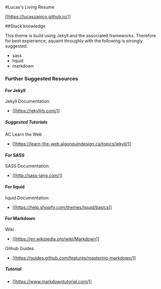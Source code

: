 #Lucas's Living Resume

[[https://lucaszapico.github.io/]]

##Stack knowledge

This theme is build using Jekyll and the associated frameworks. Therefore for best expierience, aquaint throughly with the following is strongly suggested.
- sass
- liquid
- markdown




### Further Suggested Resources

#### For Jekyll
Jekyll Documentation:
- [[https://jekyllrb.com/]]

##### Suggested Tutorials
AC Learn the Web
- [[https://learn-the-web.algonquindesign.ca/topics/jekyll/]]

#### For SASS
SASS Documentation:
- [[http://sass-lang.com/]]

#### For liquid
liquid Documentation:
- [[https://help.shopify.com/themes/liquid/basics]]

#### For Markdown

Wiki
- [[https://en.wikipedia.org/wiki/Markdown]]

Github Guides
- [[https://guides.github.com/features/mastering-markdown/]]

##### Tutorial
- [[https://www.markdowntutorial.com/]]
